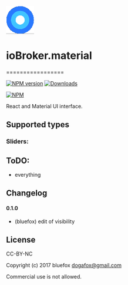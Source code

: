 ![Logo](admin/material.png)
# ioBroker.material
=================

[![NPM version](http://img.shields.io/npm/v/iobroker.material.svg)](https://www.npmjs.com/package/iobroker.material)
[![Downloads](https://img.shields.io/npm/dm/iobroker.material.svg)](https://www.npmjs.com/package/iobroker.material)

[![NPM](https://nodei.co/npm/iobroker.material.png?downloads=true)](https://nodei.co/npm/iobroker.material/)

React and Material UI interface.

## Supported types

### Sliders:


## ToDO:
- everything

## Changelog
#### 0.1.0
* (bluefox) edit of visibility

## License
CC-BY-NC

Copyright (c) 2017 bluefox <dogafox@gmail.com>

Commercial use is not allowed.